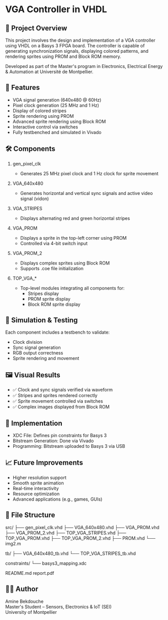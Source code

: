 VGA Controller in VHDL
======================

🎯 Project Overview
-------------------
This project involves the design and implementation of a VGA controller using VHDL on a Basys 3 FPGA board. The controller is capable of generating synchronization signals, displaying colored patterns, and rendering sprites using PROM and Block ROM memory.

Developed as part of the Master's program in Electronics, Electrical Energy & Automation at Université de Montpellier.

🧩 Features
-----------
- VGA signal generation (640x480 @ 60Hz)
- Pixel clock generation (25 MHz and 1 Hz)
- Display of colored stripes
- Sprite rendering using PROM
- Advanced sprite rendering using Block ROM
- Interactive control via switches
- Fully testbenched and simulated in Vivado

🛠️ Components
-------------
1. gen_pixel_clk
   - Generates 25 MHz pixel clock and 1 Hz clock for sprite movement

2. VGA_640x480
   - Generates horizontal and vertical sync signals and active video signal (vidon)

3. VGA_STRIPES
   - Displays alternating red and green horizontal stripes

4. VGA_PROM
   - Displays a sprite in the top-left corner using PROM
   - Controlled via 4-bit switch input

5. VGA_PROM_2
   - Displays complex sprites using Block ROM
   - Supports .coe file initialization

6. TOP_VGA_*
   - Top-level modules integrating all components for:
     - Stripes display
     - PROM sprite display
     - Block ROM sprite display

🧪 Simulation & Testing
-----------------------
Each component includes a testbench to validate:
- Clock division
- Sync signal generation
- RGB output correctness
- Sprite rendering and movement

🖼️ Visual Results
------------------
- ✅ Clock and sync signals verified via waveform
- ✅ Stripes and sprites rendered correctly
- ✅ Sprite movement controlled via switches
- ✅ Complex images displayed from Block ROM

🧾 Implementation
-----------------
- XDC File: Defines pin constraints for Basys 3
- Bitstream Generation: Done via Vivado
- Programming: Bitstream uploaded to Basys 3 via USB

📈 Future Improvements
----------------------
- Higher resolution support
- Smooth sprite animation
- Real-time interactivity
- Resource optimization
- Advanced applications (e.g., games, GUIs)

📂 File Structure
-----------------
src/
├── gen_pixel_clk.vhd
├── VGA_640x480.vhd
├── VGA_PROM.vhd
├── VGA_PROM_2.vhd
├── TOP_VGA_STRIPES.vhd
├── TOP_VGA_PROM.vhd
├── TOP_VGA_PROM_2.vhd
├── PROM.vhd
└── img2.m

tb/
├── VGA_640x480_tb.vhd
└── TOP_VGA_STRIPES_tb.vhd

constraints/
└── basys3_mapping.xdc

README.md
report.pdf

👨‍💻 Author
-----------
Amine Bekdouche  
Master's Student – Sensors, Electronics & IoT (SEI)  
University of Montpellier

